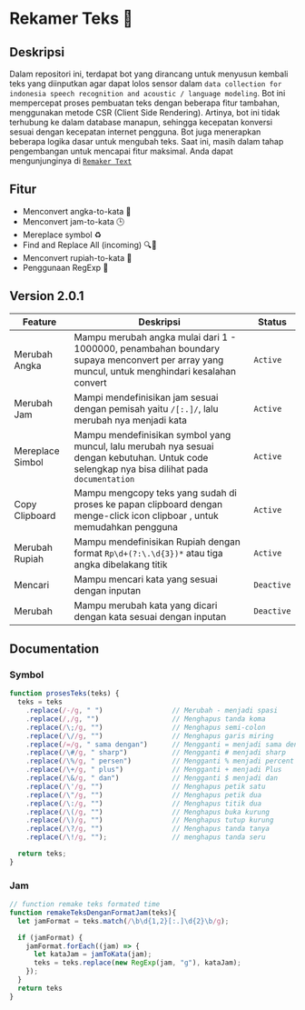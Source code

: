 # Rekamer Teks 🚀

## Deskripsi

Dalam repositori ini, terdapat bot yang dirancang untuk menyusun kembali teks yang diinputkan agar dapat lolos sensor dalam `data collection for indonesia speech recognition and acoustic / language modeling`. Bot ini mempercepat proses pembuatan teks dengan beberapa fitur tambahan, menggunakan metode CSR (Client Side Rendering). Artinya, bot ini tidak terhubung ke dalam database manapun, sehingga kecepatan konversi sesuai dengan kecepatan internet pengguna. Bot juga menerapkan beberapa logika dasar untuk mengubah teks. Saat ini, masih dalam tahap pengembangan untuk mencapai fitur maksimal. Anda dapat mengunjunginya di [`Remaker Text`](https://panntod.github.io/Remaker-Text)


## Fitur

- Menconvert angka-to-kata 📝
- Menconvert jam-to-kata 🕒
- Mereplace symbol ♻️
- Find and Replace All (incoming) 🔍🔄 
- Menconvert rupiah-to-kata 💸
- Penggunaan RegExp 🧩

## Version 2.0.1

| Feature | Deskripsi | Status | 
| ---| ---|--- |
| Merubah Angka | Mampu merubah angka mulai dari 1 - 1000000, penambahan boundary supaya menconvert per array yang muncul, untuk menghindari kesalahan convert   | `Active` | 
| Merubah Jam | Mampi mendefinisikan jam sesuai dengan pemisah yaitu `/[:.]/`, lalu merubah nya menjadi kata  | `Active` | 
| Mereplace Simbol| Mampu mendefinisikan symbol yang muncul, lalu merubah nya sesuai dengan kebutuhan. Untuk code selengkap nya bisa dilihat pada `documentation` | `Active` |
| Copy Clipboard | Mampu mengcopy teks yang sudah di proses ke papan clipboard dengan menge-click icon clipboar , untuk memudahkan pengguna | `Active` |
| Merubah Rupiah | Mampu mendefinisikan Rupiah dengan format `Rp\d+(?:\.\d{3})*` atau tiga angka dibelakang titik | `Active` |
| Mencari | Mampu mencari kata yang sesuai dengan inputan | `Deactive` |
| Merubah | Mampu merubah kata yang dicari dengan kata sesuai dengan inputan | `Deactive` |


## Documentation  

### Symbol
```js
function prosesTeks(teks) {
  teks = teks
    .replace(/-/g, " ")                 // Merubah - menjadi spasi
    .replace(/,/g, "")                  // Menghapus tanda koma
    .replace(/\;/g, "")                 // Menghapus semi-colon
    .replace(/\//g, "")                 // Menghapus garis miring
    .replace(/=/g, " sama dengan")      // Mengganti = menjadi sama dengan
    .replace(/\#/g, " sharp")           // Mengganti # menjadi sharp
    .replace(/\%/g, " persen")          // Mengganti % menjadi percent
    .replace(/\+/g, " plus")            // Mengganti + menjadi Plus
    .replace(/\&/g, " dan")             // Mengganti $ menjadi dan
    .replace(/\'/g, "")                 // Menghapus petik satu
    .replace(/\"/g, "")                 // Menghapus petik dua
    .replace(/\:/g, "")                 // Menghapus titik dua
    .replace(/\(/g, "")                 // Menghapus buka kurung
    .replace(/\)/g, "")                 // Menghapus tutup kurung
    .replace(/\?/g, "")                 // Menghapus tanda tanya
    .replace(/\!/g, "");                // menghapus tanda seru

  return teks;
}
```
### Jam
```js
// function remake teks formated time
function remakeTeksDenganFormatJam(teks){
  let jamFormat = teks.match(/\b\d{1,2}[:.]\d{2}\b/g);

  if (jamFormat) {
    jamFormat.forEach((jam) => {
      let kataJam = jamToKata(jam);
      teks = teks.replace(new RegExp(jam, "g"), kataJam);
    });
  }
  return teks
}
```
